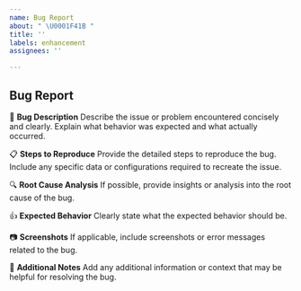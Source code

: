 ```yaml
---
name: Bug Report
about: " \U0001F41B "
title: ''
labels: enhancement
assignees: ''

---
```


## Bug Report

🐞 **Bug Description**
Describe the issue or problem encountered concisely and clearly. Explain what behavior was expected and what actually occurred.

📋 **Steps to Reproduce**
Provide the detailed steps to reproduce the bug. Include any specific data or configurations required to recreate the issue.

🔍 **Root Cause Analysis**
If possible, provide insights or analysis into the root cause of the bug.

👍 **Expected Behavior**
Clearly state what the expected behavior should be.

📷 **Screenshots**
If applicable, include screenshots or error messages related to the bug.

📝 **Additional Notes**
Add any additional information or context that may be helpful for resolving the bug.
